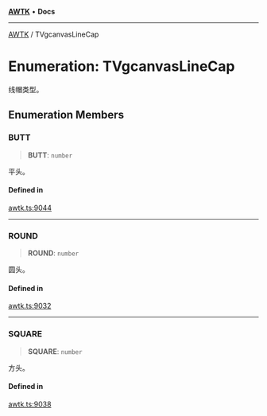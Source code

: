 [**AWTK**](../README.md) • **Docs**

***

[AWTK](../globals.md) / TVgcanvasLineCap

# Enumeration: TVgcanvasLineCap

线帽类型。

## Enumeration Members

### BUTT

> **BUTT**: `number`

平头。

#### Defined in

[awtk.ts:9044](https://github.com/zlgopen/awtk-binding/blob/a700388ad7cc060c10001c4cf776a40433e0a4e7/tools/code_gen/js/output/awtk.ts#L9044)

***

### ROUND

> **ROUND**: `number`

圆头。

#### Defined in

[awtk.ts:9032](https://github.com/zlgopen/awtk-binding/blob/a700388ad7cc060c10001c4cf776a40433e0a4e7/tools/code_gen/js/output/awtk.ts#L9032)

***

### SQUARE

> **SQUARE**: `number`

方头。

#### Defined in

[awtk.ts:9038](https://github.com/zlgopen/awtk-binding/blob/a700388ad7cc060c10001c4cf776a40433e0a4e7/tools/code_gen/js/output/awtk.ts#L9038)
